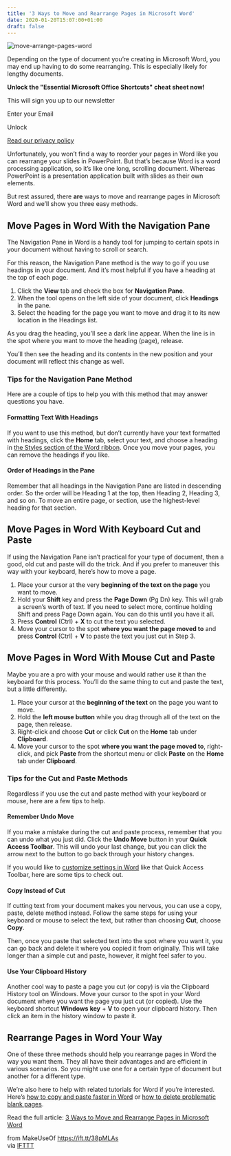 ```yaml
---
title: '3 Ways to Move and Rearrange Pages in Microsoft Word'
date: 2020-01-20T15:07:00+01:00
draft: false
---
```


![move-arrange-pages-word](https://static.makeuseof.com/wp-content/uploads/2020/01/move-arrange-pages-word.jpg)

Depending on the type of document you’re creating in Microsoft Word, you may end up having to do some rearranging. This is especially likely for lengthy documents.

**Unlock the "Essential Microsoft Office Shortcuts" cheat sheet now!**

This will sign you up to our newsletter

Enter your Email

Unlock

[Read our privacy policy](//www.makeuseof.com/legal/)

Unfortunately, you won’t find a way to reorder your pages in Word like you can rearrange your slides in PowerPoint. But that’s because Word is a word processing application, so it’s like one long, scrolling document. Whereas PowerPoint is a presentation application built with slides as their own elements.

But rest assured, there **are** ways to move and rearrange pages in Microsoft Word and we’ll show you three easy methods.

Move Pages in Word With the Navigation Pane
-------------------------------------------

The Navigation Pane in Word is a handy tool for jumping to certain spots in your document without having to scroll or search.

For this reason, the Navigation Pane method is the way to go if you use headings in your document. And it’s most helpful if you have a heading at the top of each page.

1.  Click the **View** tab and check the box for **Navigation Pane**.
2.  When the tool opens on the left side of your document, click **Headings** in the pane.
3.  Select the heading for the page you want to move and drag it to its new location in the Headings list.

As you drag the heading, you’ll see a dark line appear. When the line is in the spot where you want to move the heading (page), release.

You’ll then see the heading and its contents in the new position and your document will reflect this change as well.

### Tips for the Navigation Pane Method

Here are a couple of tips to help you with this method that may answer questions you have.

#### Formatting Text With Headings

If you want to use this method, but don’t currently have your text formatted with headings, click the **Home** tab, select your text, and choose a heading in [the Styles section of the Word ribbon](//www.makeuseof.com/tag/microsoft-word-styles/). Once you move your pages, you can remove the headings if you like.

#### Order of Headings in the Pane

Remember that all headings in the Navigation Pane are listed in descending order. So the order will be Heading 1 at the top, then Heading 2, Heading 3, and so on. To move an entire page, or section, use the highest-level heading for that section.

Move Pages in Word With Keyboard Cut and Paste
----------------------------------------------

If using the Navigation Pane isn’t practical for your type of document, then a good, old cut and paste will do the trick. And if you prefer to maneuver this way with your keyboard, here’s how to move a page.

1.  Place your cursor at the very **beginning of the text on the page** you want to move.
2.  Hold your **Shift** key and press the **Page Down** (Pg Dn) key. This will grab a screen’s worth of text. If you need to select more, continue holding Shift and press Page Down again. You can do this until you have it all.
3.  Press **Control** (Ctrl) + **X** to cut the text you selected.
4.  Move your cursor to the spot **where you want the page moved to** and press **Control** (Ctrl) + **V** to paste the text you just cut in Step 3.

Move Pages in Word With Mouse Cut and Paste
-------------------------------------------

Maybe you are a pro with your mouse and would rather use it than the keyboard for this process. You’ll do the same thing to cut and paste the text, but a little differently.

1.  Place your cursor at the **beginning of the text** on the page you want to move.
2.  Hold the **left mouse button** while you drag through all of the text on the page, then release.
3.  Right-click and choose **Cut** or click **Cut** on the **Home** tab under **Clipboard**.
4.  Move your cursor to the spot **where you want the page moved to**, right-click, and pick **Paste** from the shortcut menu or click **Paste** on the **Home** tab under **Clipboard**.

### Tips for the Cut and Paste Methods

Regardless if you use the cut and paste method with your keyboard or mouse, here are a few tips to help.

#### Remember Undo Move

If you make a mistake during the cut and paste process, remember that you can undo what you just did. Click the **Undo Move** button in your **Quick Access Toolbar**. This will undo your last change, but you can click the arrow next to the button to go back through your history changes.

If you would like to [customize settings in Word](//www.makeuseof.com/tag/microsoft-word-settings-customize/) like that Quick Access Toolbar, here are some tips to check out.

#### Copy Instead of Cut

If cutting text from your document makes you nervous, you can use a copy, paste, delete method instead. Follow the same steps for using your keyboard or mouse to select the text, but rather than choosing **Cut**, choose **Copy**.

Then, once you paste that selected text into the spot where you want it, you can go back and delete it where you copied it from originally. This will take longer than a simple cut and paste, however, it might feel safer to you.

#### Use Your Clipboard History

Another cool way to paste a page you cut (or copy) is via the Clipboard History tool on Windows. Move your cursor to the spot in your Word document where you want the page you just cut (or copied). Use the keyboard shortcut **Windows** **key** + **V** to open your clipboard history. Then click an item in the history window to paste it.

Rearrange Pages in Word Your Way
--------------------------------

One of these three methods should help you rearrange pages in Word the way you want them. They all have their advantages and are efficient in various scenarios. So you might use one for a certain type of document but another for a different type.

We’re also here to help with related tutorials for Word if you’re interested. Here’s [how to copy and paste faster in Word](//www.makeuseof.com/tag/how-to-copy-and-paste-even-faster-in-word/) or [how to delete problematic blank pages](//www.makeuseof.com/tag/delete-blank-pages-microsoft-word/).

Read the full article: [3 Ways to Move and Rearrange Pages in Microsoft Word](https://www.makeuseof.com/tag/how-to-move-pages-in-word/)

  
  
from MakeUseOf https://ift.tt/38pMLAs  
via [IFTTT](https://ifttt.com/?ref=da&site=blogger)